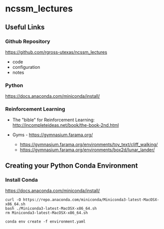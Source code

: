 # ncssm_lectures

## Useful Links

### Github Repository

<https://github.com/rgross-utexas/ncssm_lectures>

- code
- configuration
- notes

### Python

<https://docs.anaconda.com/miniconda/install/>


### Reinforcement Learning

- The "bible" for Reinforcement Learning: <http://incompleteideas.net/book/the-book-2nd.html>

- Gyms - <https://gymnasium.farama.org/>
  - <https://gymnasium.farama.org/environments/toy_text/cliff_walking/>
  - https://gymnasium.farama.org/environments/box2d/lunar_lander/

## Creating your Python Conda Environment

### Install Conda

<https://docs.anaconda.com/miniconda/install/>


```
curl -O https://repo.anaconda.com/miniconda/Miniconda3-latest-MacOSX-x86_64.sh
bash ./Miniconda3-latest-MacOSX-x86_64.sh
rm Miniconda3-latest-MacOSX-x86_64.sh
```

`conda env create -f environment.yaml`